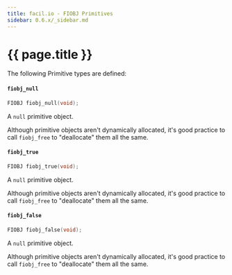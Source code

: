 ```yaml
---
title: facil.io - FIOBJ Primitives
sidebar: 0.6.x/_sidebar.md
---
```

# {{ page.title }}

The following Primitive types are defined:

#### `fiobj_null`

```c
FIOBJ fiobj_null(void);
```

A `null` primitive object.

Although primitive objects aren't dynamically allocated, it's good practice to call `fiobj_free` to "deallocate" them all the same.

#### `fiobj_true`

```c
FIOBJ fiobj_true(void);
```

A `null` primitive object.

Although primitive objects aren't dynamically allocated, it's good practice to call `fiobj_free` to "deallocate" them all the same.

#### `fiobj_false`

```c
FIOBJ fiobj_false(void);
```

A `null` primitive object.

Although primitive objects aren't dynamically allocated, it's good practice to call `fiobj_free` to "deallocate" them all the same.
